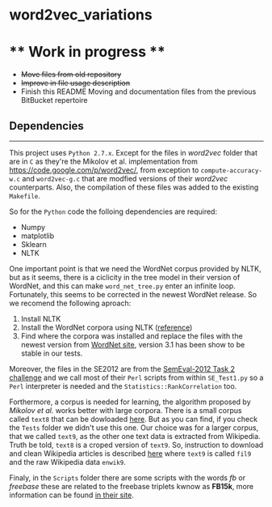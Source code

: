 word2vec_variations
===================

** Work in progress ** 
===================
- ~~Move files from old repository~~
- ~~Improve in file usage description~~
- Finish this README
Moving and documentation files from the previous BitBucket repertoire


## **Dependencies**
-----------------------
This project uses `Python 2.7.x`. Except for the files in _word2vec_ folder that are in `C` as they're the Mikolov et al. implementation from <https://code.google.com/p/word2vec/>, from exception to `compute-accuracy-w.c` and `word2vec-g.c` that are modfied versions of their _word2vec_ counterparts. Also, the compilation of these files was added to the existing `Makefile`.

So for the `Python` code the folloing dependencies are required:

- Numpy
- matplotlib
- Sklearn
- NLTK

One important point is that we need the WordNet corpus provided by NLTK, but as it seems, there is a ciclicity in the tree model in their version of WordNet, and this can make `word_net_tree.py` enter an infinite loop. Fortunately, this seems to be corrected in the newest WordNet release. So we recomend the following aproach: 
1. Install NLTK
2. Install the WordNet corpora using NLTK ([reference](http://www.nltk.org/data.html))
3. Find where the corpora was installed and replace the files with the newest version from [WordNet site](http://wordnet.princeton.edu/wordnet/download/current-version/), version 3.1 has been show to be stable in our tests.

Moreover, the files in the SE2012 are from the [SemEval-2012 Task 2 challenge](https://sites.google.com/site/semeval2012task2/download) and we call most of their `Perl` scripts from within `SE_Test1.py` so a `Perl` interpreter is needed and the `Statistics::RankCorrelation` too.

Forthermore, a corpus is needed for learning, the algorithm proposed by _Mikolov et al._ works better with large corpora. There is a small corpus called `text8` that can be dowloaded [here](ttp://mattmahoney.net/dc/text8.zip). But as you can find, if you check the `Tests` folder we didn't use this one. Our choice was for a larger corpus, that we called `text9`, as the other one text data is extracted from Wikipedia. Truth be told, `text8` is a croped version of `text9`. So, instruction to download and clean Wikipedia articles is described [here](http://mattmahoney.net/dc/textdata.html) where `text9` is called `fil9` and the raw Wikipedia data `enwik9`.

Finaly, in the `Scripts` folder there are some scripts with the words _fb_ or _freebase_  these are related to the freebase triplets kwnow as **FB15k**, more information can be found [in their site](https://www.hds.utc.fr/everest/doku.php?id=en:transe).
